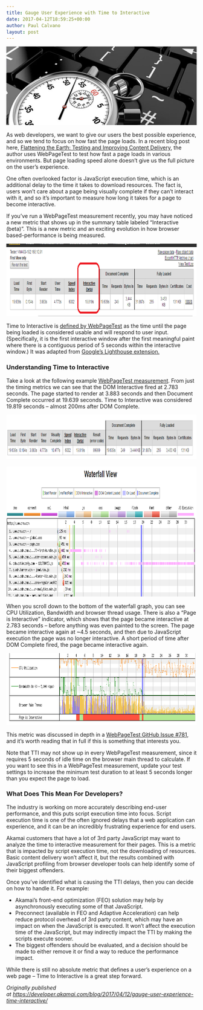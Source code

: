 ```yaml
---
title: Gauge User Experience with Time to Interactive
date: 2017-04-12T18:59:25+00:00
author: Paul Calvano
layout: post
---
```

<img class="aligncenter size-full wp-image-52" src="/assets/wp-content/uploads/2017/04/blog-image-stopwatch-696x208.jpg" alt="" width="696" height="208" />

As web developers, we want to give our users the best possible experience, and so we tend to focus on how fast the page loads. In a recent blog post here, [Flattening the Earth: Testing and Improving Content Delivery](https://developer.akamai.com/blog/2017/03/30/flattening-earth-testing-improving-content-delivery/), the author uses WebPageTest to test how fast a page loads in various environments. But page loading speed alone doesn’t give us the full picture on the user’s experience.

One often overlooked factor is JavaScript execution time, which is an additional delay to the time it takes to download resources. The fact is, users won’t care about a page being visually complete if they can&#8217;t interact with it, and so it’s important to measure how long it takes for a page to become interactive.  
<!--more-->

  
If you&#8217;ve run a WebPageTest measurement recently, you may have noticed a new metric that shows up in the summary table labeled &#8220;Interactive (beta)&#8221;. This is a new metric and an exciting evolution in how browser based-performance is being measured.

<img class="size-full wp-image-53 aligncenter" src="/assets/wp-content/uploads/2017/04/interactive_beta.png" alt="" width="965" height="192"  /> 

Time to Interactive is [defined by WebPageTest](https://github.com/WPO-Foundation/webpagetest/blob/master/docs/Metrics/TimeToInteractive.md) as the time until the page being loaded is considered usable and will respond to user input. (Specifically, it is the first interactive window after the first meaningful paint where there is a contiguous period of 5 seconds within the interactive window.) It was adapted from [Google’s Lighthouse extension.](https://developers.google.com/web/tools/lighthouse/audits/time-to-interactive)

### **Understanding Time to Interactive**

Take a look at the following example [WebPageTest measurement](http://www.webpagetest.org/result/170210_HE_ae3c3c1569c1f78f9deed2bd5f85eea0/1/details/#waterfall_view_step1). From just the timing metrics we can see that the DOM Interactive fired at 2.783 seconds. The page started to render at 3.883 seconds and then Document Complete occurred at 19.639 seconds. Time to Interactive was considered 19.819 seconds &#8211; almost 200ms after DOM Complete.

<img class="size-full wp-image-66 aligncenter" src="/assets/wp-content/uploads/2017/04/seconds-loading.png" alt="" width="956" height="117" />  <img class="size-full wp-image-68 aligncenter" src="/assets/wp-content/uploads/2017/04/waterfall-vide.png" alt="" width="942" height="344" />

When you scroll down to the bottom of the waterfall graph, you can see CPU Utilization, Bandwidth and browser thread usage. There is also a &#8220;Page is Interactive&#8221; indicator, which shows that the page became interactive at 2.783 seconds &#8211; before anything was even painted to the screen. The page became interactive again at ~4.5 seconds, and then due to JavaScript execution the page was no longer interactive. A short period of time after DOM Complete fired, the page became interactive again.

<img class="alignnone size-full wp-image-67" src="/assets/wp-content/uploads/2017/04/interactive-graph.png" alt="" width="952" height="190"  /> 

This metric was discussed in depth in a [WebPageTest GitHub Issue #781](https://github.com/WPO-Foundation/webpagetest/issues/781), and it&#8217;s worth reading that in full if this is something that interests you.

Note that TTI may not show up in every WebPageTest measurement, since it requires 5 seconds of idle time on the browser main thread to calculate. If you want to see this in a WebPageTest measurement, update your test settings to increase the minimum test duration to at least 5 seconds longer than you expect the page to load.

### What Does This Mean For Developers?

The industry is working on more accurately describing end-user performance, and this puts script execution time into focus. Script execution time is one of the often ignored delays that a web application can experience, and it can be an incredibly frustrating experience for end users.

Akamai customers that have a lot of 3rd party JavaScript may want to analyze the time to interactive measurement for their pages. This is a metric that is impacted by script execution time, not the downloading of resources. Basic content delivery won&#8217;t affect it, but the results combined with JavaScript profiling from browser developer tools can help identify some of their biggest offenders.

Once you’ve identified what is causing the TTI delays, then you can decide on how to handle it. For example:

  * Akamai’s front-end optimization (FEO) solution may help by asynchronously executing some of that JavaScript.
  * Preconnect (available in FEO and Adaptive Acceleration) can help reduce protocol overhead of 3rd party content, which may have an impact on when the JavaScript is executed. It won’t affect the execution time of the JavaScript, but may indirectly impact the TTI by making the scripts execute sooner.
  * The biggest offenders should be evaluated, and a decision should be made to either remove it or find a way to reduce the performance impact.

While there is still no absolute metric that defines a user&#8217;s experience on a web page &#8211; Time to Interactive is a great step forward.

_Originally published at <https://developer.akamai.com/blog/2017/04/12/gauge-user-experience-time-interactive/>_